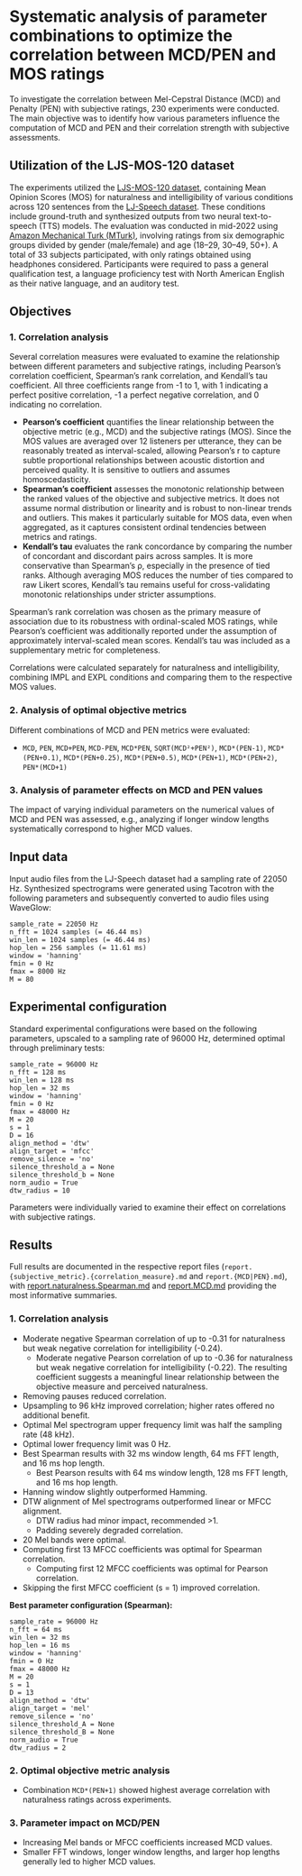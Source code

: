 # Systematic analysis of parameter combinations to optimize the correlation between MCD/PEN and MOS ratings

To investigate the correlation between Mel-Cepstral Distance (MCD) and Penalty (PEN) with subjective ratings, 230 experiments were conducted. The main objective was to identify how various parameters influence the computation of MCD and PEN and their correlation strength with subjective assessments.

## Utilization of the LJS-MOS-120 dataset

The experiments utilized the [LJS-MOS-120 dataset](https://huggingface.co/datasets/stefantaubert/ljs-mos-120), containing Mean Opinion Scores (MOS) for naturalness and intelligibility of various conditions across 120 sentences from the [LJ-Speech dataset](https://keithito.com/LJ-Speech-Dataset). These conditions include ground-truth and synthesized outputs from two neural text-to-speech (TTS) models. The evaluation was conducted in mid-2022 using [Amazon Mechanical Turk (MTurk)](https://www.mturk.com), involving ratings from six demographic groups divided by gender (male/female) and age (18–29, 30–49, 50+). A total of 33 subjects participated, with only ratings obtained using headphones considered. Participants were required to pass a general qualification test, a language proficiency test  with North American English as their native language, and an auditory test.

## Objectives

### 1. Correlation analysis

Several correlation measures were evaluated to examine the relationship between different parameters and subjective ratings, including Pearson’s correlation coefficient, Spearman’s rank correlation, and Kendall’s tau coefficient. All three coefficients range from -1 to 1, with 1 indicating a perfect positive correlation, -1 a perfect negative correlation, and 0 indicating no correlation.

- **Pearson’s coefficient** quantifies the linear relationship between the objective metric (e.g., MCD) and the subjective ratings (MOS). Since the MOS values are averaged over 12 listeners per utterance, they can be reasonably treated as interval-scaled, allowing Pearson’s r to capture subtle proportional relationships between acoustic distortion and perceived quality. It is sensitive to outliers and assumes homoscedasticity.
- **Spearman’s coefficient** assesses the monotonic relationship between the ranked values of the objective and subjective metrics. It does not assume normal distribution or linearity and is robust to non-linear trends and outliers. This makes it particularly suitable for MOS data, even when aggregated, as it captures consistent ordinal tendencies between metrics and ratings.
- **Kendall’s tau** evaluates the rank concordance by comparing the number of concordant and discordant pairs across samples. It is more conservative than Spearman’s ρ, especially in the presence of tied ranks. Although averaging MOS reduces the number of ties compared to raw Likert scores, Kendall’s tau remains useful for cross-validating monotonic relationships under stricter assumptions.

Spearman’s rank correlation was chosen as the primary measure of association due to its robustness with ordinal-scaled MOS ratings, while Pearson’s coefficient was additionally reported under the assumption of approximately interval-scaled mean scores. Kendall’s tau was included as a supplementary metric for completeness.

Correlations were calculated separately for naturalness and intelligibility, combining IMPL and EXPL conditions and comparing them to the respective MOS values.

### 2. Analysis of optimal objective metrics

Different combinations of MCD and PEN metrics were evaluated:

- `MCD`, `PEN`, `MCD+PEN`, `MCD-PEN`, `MCD*PEN`, `SQRT(MCD²+PEN²)`, `MCD*(PEN-1)`, `MCD*(PEN+0.1)`, `MCD*(PEN+0.25)`, `MCD*(PEN+0.5)`, `MCD*(PEN+1)`, `MCD*(PEN+2)`, `PEN*(MCD+1)`

### 3. Analysis of parameter effects on MCD and PEN values

The impact of varying individual parameters on the numerical values of MCD and PEN was assessed, e.g., analyzing if longer window lengths systematically correspond to higher MCD values.

## Input data

Input audio files from the LJ-Speech dataset had a sampling rate of 22050 Hz. Synthesized spectrograms were generated using Tacotron with the following parameters and subsequently converted to audio files using WaveGlow:

```
sample_rate = 22050 Hz
n_fft = 1024 samples (= 46.44 ms)
win_len = 1024 samples (= 46.44 ms)
hop_len = 256 samples (= 11.61 ms)
window = 'hanning'
fmin = 0 Hz
fmax = 8000 Hz
M = 80
```

## Experimental configuration

Standard experimental configurations were based on the following parameters, upscaled to a sampling rate of 96000 Hz, determined optimal through preliminary tests:

```
sample_rate = 96000 Hz
n_fft = 128 ms
win_len = 128 ms
hop_len = 32 ms
window = 'hanning'
fmin = 0 Hz
fmax = 48000 Hz
M = 20
s = 1
D = 16
align_method = 'dtw'
align_target = 'mfcc'
remove_silence = 'no'
silence_threshold_a = None
silence_threshold_b = None
norm_audio = True
dtw_radius = 10
```

Parameters were individually varied to examine their effect on correlations with subjective ratings.

## Results

Full results are documented in the respective report files (`report.{subjective_metric}.{correlation_measure}.md` and `report.{MCD|PEN}.md`), with [report.naturalness.Spearman.md](https://github.com/stefantaubert/mel-cepstral-distance/blob/main/experiments/report.naturalness.Spearman.md) and [report.MCD.md](https://github.com/stefantaubert/mel-cepstral-distance/blob/main/experiments/report.MCD.md) providing the most informative summaries.

### 1. Correlation analysis

- Moderate negative Spearman correlation of up to -0.31 for naturalness but weak negative correlation for intelligibility (-0.24).
  * Moderate negative Pearson correlation of up to -0.36 for naturalness but weak negative correlation for intelligibility (-0.22). The resulting coefficient suggests a meaningful linear relationship between the objective measure and perceived naturalness.
- Removing pauses reduced correlation.
- Upsampling to 96 kHz improved correlation; higher rates offered no additional benefit.
- Optimal Mel spectrogram upper frequency limit was half the sampling rate (48 kHz).
- Optimal lower frequency limit was 0 Hz.
- Best Spearman results with 32 ms window length, 64 ms FFT length, and 16 ms hop length.
  * Best Pearson results with 64 ms window length, 128 ms FFT length, and 16 ms hop length.
- Hanning window slightly outperformed Hamming.
- DTW alignment of Mel spectrograms outperformed linear or MFCC alignment.
  * DTW radius had minor impact, recommended >1.
  * Padding severely degraded correlation.
- 20 Mel bands were optimal.
- Computing first 13 MFCC coefficients was optimal for Spearman correlation.
  * Computing first 12 MFCC coefficients was optimal for Pearson correlation.
- Skipping the first MFCC coefficient (s = 1) improved correlation.

**Best parameter configuration (Spearman):**

```
sample_rate = 96000 Hz
n_fft = 64 ms
win_len = 32 ms
hop_len = 16 ms
window = 'hanning'
fmin = 0 Hz
fmax = 48000 Hz
M = 20
s = 1
D = 13
align_method = 'dtw'
align_target = 'mel'
remove_silence = 'no'
silence_threshold_A = None
silence_threshold_B = None
norm_audio = True
dtw_radius = 2
```

### 2. Optimal objective metric analysis

- Combination `MCD*(PEN+1)` showed highest average correlation with naturalness ratings across experiments.

### 3. Parameter impact on MCD/PEN

- Increasing Mel bands or MFCC coefficients increased MCD values.
- Smaller FFT windows, longer window lengths, and larger hop lengths generally led to higher MCD values.
